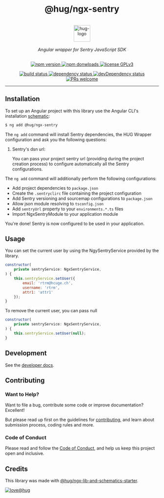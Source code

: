 <h1 align="center">
    @hug/ngx-sentry
</h1>

<p align="center">
    <br>
    <a href="https://www.hug.ch/">
        <img src="https://www.hug.ch/sites/all/themes/interhug/img/logos/logo-hug.svg" alt="hug-logo" height="54px" />
    </a>
    <br><br>
    <i>Angular wrapper for Sentry JavaScript SDK</i>
    <br><br>
</p>

<p align="center">
    <a href="https://www.npmjs.com/package/@hug/ngx-sentry">
        <img src="https://img.shields.io/npm/v/@hug/ngx-sentry.svg?color=blue&logo=npm" alt="npm version" />
    </a>
    <a href="https://npmcharts.com/compare/@hug/ngx-sentry?minimal=true">
        <img src="https://img.shields.io/npm/dw/@hug/ngx-sentry.svg?color=blue&logo=npm" alt="npm donwloads" />
    </a>
    <a href="https://github.com/DSI-HUG/ngx-sentry/blob/master/LICENSE">
        <img src="https://img.shields.io/badge/license-GPLv3-ff69b4.svg" alt="license GPLv3" />
    </a>
</p>

<p align="center">
    <a href="https://github.com/DSI-HUG/ngx-sentry/actions?query=workflow:CI%20tests">
        <img src="https://github.com/DSI-HUG/ngx-sentry/workflows/CI%20tests/badge.svg" alt="build status" />
    </a>
    <a href="https://david-dm.org/DSI-HUG/ngx-sentry">
        <img src="https://img.shields.io/david/DSI-HUG/ngx-sentry.svg" alt="dependency status" />
    </a>
    <a href="https://david-dm.org/DSI-HUG/ngx-sentry?type=dev">
        <img src="https://img.shields.io/david/dev/DSI-HUG/ngx-sentry.svg" alt="devDependency status" />
    </a>
    <a href="https://github.com/DSI-HUG/ngx-sentry/blob/master/CONTRIBUTING.md#-submitting-a-pull-request-pr">
        <img src="https://img.shields.io/badge/PRs-welcome-brightgreen.svg" alt="PRs welcome" />
    </a>
</p>

<hr>

## Installation

To set up an Angular project with this library use the Angular CLI's installation [schematic][schematics]:

```sh
$ ng add @hug/ngx-sentry
```

The  `ng add`  command will install Sentry dependencies, the HUG Wrapper configuration and ask you the following questions:

1.  Sentry's dsn url:
    
    You can pass your project sentry url (providing during the project creation process) to configure automatically all the Sentry configurations.
    
The  `ng add`  command will additionally perform the following configurations:

-   Add project dependencies to  `package.json`
-   Create the `.sentryclirc` file containing the project configuration
-   Add Sentry versioning and sourcemap configurations to `package.json`
-   Allow json module resolving to `tsconfig.json`
-   Add `sentryUrl` property to your `environments.*.ts` files
-   Import NgxSentryModule to your application module

You're done! Sentry is now configured to be used in your application.


## Usage

You can set the current user by using the NgySentryService provided by the library.

```javascript
constructor(
    private sentryService: NgxSentryService,
) {
    this.sentryService.setUser({
        email: 'rtrm@hcuge.ch',
        username: 'rtrm',
        attr1: 'attr1'
    });
}
```

To remove the current user, you can pass null

```javascript
constructor(
    private sentryService: NgxSentryService,
) {
    this.sentryService.setUser(null);
}
```

## Development

See the [developer docs][developer].


## Contributing

### Want to Help?

Want to file a bug, contribute some code or improve documentation? Excellent!

But please read up first on the guidelines for [contributing][contributing], and learn about submission process, coding rules and more.

### Code of Conduct

Please read and follow the [Code of Conduct][codeofconduct], and help us keep this project open and inclusive.


## Credits

This library was made with [@hug/ngx-lib-and-schematics-starter][starter].

[![love@hug](https://img.shields.io/badge/@hug-%E2%9D%A4%EF%B8%8Flove-magenta)][dsi-hug]




[schematics]: https://angular.io/guide/schematics-for-libraries
[developer]: https://github.com/DSI-HUG/ngx-sentry/blob/master/DEVELOPER.md
[contributing]: https://github.com/DSI-HUG/ngx-sentry/blob/master/CONTRIBUTING.md
[codeofconduct]: https://github.com/DSI-HUG/ngx-sentry/blob/master/CODE_OF_CONDUCT.md
[starter]: https://github.com/DSI-HUG/ngx-lib-and-schematics-starter
[dsi-hug]: https://github.com/DSI-HUG
